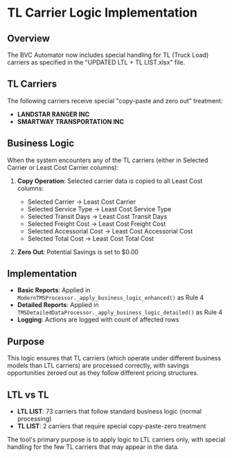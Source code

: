 # TL Carrier Logic Implementation

## Overview
The BVC Automator now includes special handling for TL (Truck Load) carriers as specified in the "UPDATED LTL + TL LIST.xlsx" file.

## TL Carriers
The following carriers receive special "copy-paste and zero out" treatment:
- **LANDSTAR RANGER INC**
- **SMARTWAY TRANSPORTATION INC**

## Business Logic
When the system encounters any of the TL carriers (either in Selected Carrier or Least Cost Carrier columns):

1. **Copy Operation**: Selected carrier data is copied to all Least Cost columns:
   - Selected Carrier → Least Cost Carrier
   - Selected Service Type → Least Cost Service Type
   - Selected Transit Days → Least Cost Transit Days
   - Selected Freight Cost → Least Cost Freight Cost
   - Selected Accessorial Cost → Least Cost Accessorial Cost
   - Selected Total Cost → Least Cost Total Cost

2. **Zero Out**: Potential Savings is set to $0.00

## Implementation
- **Basic Reports**: Applied in `ModernTMSProcessor._apply_business_logic_enhanced()` as Rule 4
- **Detailed Reports**: Applied in `TMSDetailedDataProcessor._apply_business_logic_detailed()` as Rule 4
- **Logging**: Actions are logged with count of affected rows

## Purpose
This logic ensures that TL carriers (which operate under different business models than LTL carriers) are processed correctly, with savings opportunities zeroed out as they follow different pricing structures.

## LTL vs TL
- **LTL LIST**: 73 carriers that follow standard business logic (normal processing)
- **TL LIST**: 2 carriers that require special copy-paste-zero treatment

The tool's primary purpose is to apply logic to LTL carriers only, with special handling for the few TL carriers that may appear in the data.